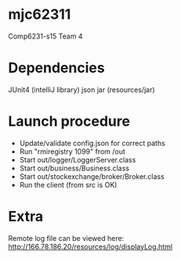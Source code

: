 # mjc62311
Comp6231-s15 Team 4

# Dependencies
JUnit4 (intelliJ library)
json jar (resources/jar)

# Launch procedure
* Update/validate config.json for correct paths
* Run "rmiregistry 1099" from /out
* Start out/logger/LoggerServer.class
* Start out/business/Business.class
* Start out/stockexchange/broker/Broker.class
* Run the client (from src is OK)

# Extra
Remote log file can be viewed here: http://166.78.186.20/resources/log/displayLog.html
